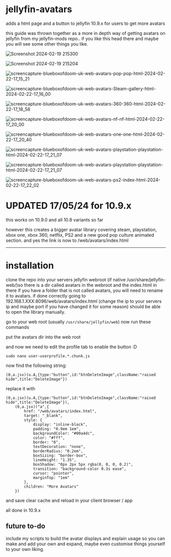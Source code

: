 # jellyfin-avatars
adds a html page and a button to jellyfin 10.9.x for users to get more avatars

this guide was thrown together as a more in depth way of getting avatars on jellyfin from my jellyfin-mods repo.. if you like this head there and maybe you will see some other things you like. 

![Screenshot 2024-02-19 215300](https://github.com/BobHasNoSoul/jellyfin-avatars/assets/23018412/e641792f-f408-4834-a5b1-c77d5e9a17d4)

![Screenshot 2024-02-19 215204](https://github.com/BobHasNoSoul/jellyfin-avatars/assets/23018412/339d0f5b-ca10-4a47-9fce-baf6345cf465)

![screencapture-blueboxofdoom-uk-web-avatars-pop-pop-html-2024-02-22-17_15_21](https://github.com/BobHasNoSoul/jellyfin-mods/assets/23018412/b62a4881-634c-4c42-9a47-ffe4eb0a69a7)

![screencapture-blueboxofdoom-uk-web-avatars-Steam-gallery-html-2024-02-22-17_16_00](https://github.com/BobHasNoSoul/jellyfin-mods/assets/23018412/703b7a00-7884-4c84-82c6-b9946ae71c11)

![screencapture-blueboxofdoom-uk-web-avatars-360-360-html-2024-02-22-17_18_58](https://github.com/BobHasNoSoul/jellyfin-mods/assets/23018412/7c483249-2d51-4eb9-9857-08a82a9df69b)

![screencapture-blueboxofdoom-uk-web-avatars-nf-nf-html-2024-02-22-17_20_00](https://github.com/BobHasNoSoul/jellyfin-mods/assets/23018412/49dca657-cf1b-4c67-8c9f-2ecce64985a6)

![screencapture-blueboxofdoom-uk-web-avatars-one-one-html-2024-02-22-17_20_40](https://github.com/BobHasNoSoul/jellyfin-mods/assets/23018412/2da96360-73f8-4774-8fd5-d14f5c3c1def)

![screencapture-blueboxofdoom-uk-web-avatars-playstation-playstation-html-2024-02-22-17_21_07](https://github.com/BobHasNoSoul/jellyfin-mods/assets/23018412/cc71e8ca-18c7-4fd0-b618-92ca2f261606)

![screencapture-blueboxofdoom-uk-web-avatars-playstation-playstation-html-2024-02-22-17_21_07](https://github.com/BobHasNoSoul/jellyfin-mods/assets/23018412/0510732b-debc-4c70-92ee-28ac498fc052)

![screencapture-blueboxofdoom-uk-web-avatars-ps2-index-html-2024-02-22-17_22_02](https://github.com/BobHasNoSoul/jellyfin-mods/assets/23018412/c0c3f357-1aa2-4b7f-b6d5-9d7089c8b4e0)

# UPDATED 17/05/24 for 10.9.x

this works on 10.9.0 and all 10.8 variants so far

however this creates a bigger avatar library covering steam, playstation, xbox one, xbox 360, netflix, PS2 and a new good pop culture animated section. and yes the link is now to /web/avatars/index.html 

---

# installation
clone the repo into your servers jellyfin webroot (if native /usr/share/jellyfin-web/)so there is a dir called avatars in the webroot and the index.html in there if you have a folder that is not called avatars, you will need to rename it to avatars. if done correctly going to 192.168.1.XXX:8096/web/avatars/index.html (change the ip to your servers ip and maybe port if you have changed it for some reason) should be able to open the library manually.

go to your web root (usually `/usr/share/jellyfin/web`) now run these commands

put the avatars dir into the web root 

and now we need to edit the profile tab to enable the button :D 

    sudo nano user-userprofile.*.chunk.js

now find the following string:

    (0,a.jsx)(u.A,{type:"button",id:"btnDeleteImage",className:"raised hide",title:"DeleteImage"})

replace it with 
````
(0,a.jsx)(u.A,{type:"button",id:"btnDeleteImage",className:"raised hide",title:"DeleteImage"}),
    (0,a.jsx)("a",{
        href: "/web/avatars/index.html",
        target: "_blank",
        style: {
            display: "inline-block",
            padding: "0.9em 1em",
            backgroundColor: "#00a4dc",
            color: "#fff",
            border: "0",
            textDecoration: "none",
            borderRadius: "0.2em",
            boxSizing: "border-box",
            lineHeight: "1.35",
            boxShadow: "0px 2px 5px rgba(0, 0, 0, 0.2)",
            transition: "background-color 0.3s ease",
            cursor: "pointer",
            marginTop: "1em"
        },
        children: "More Avatars"
    })
````

and save clear cache and reload in your client browser / app

all done in 10.9.x


## future to-do
include my scripts to build the avatar displays and explain usage so you can make and add your own and expand, maybe even customise things yourself to your own liking.
